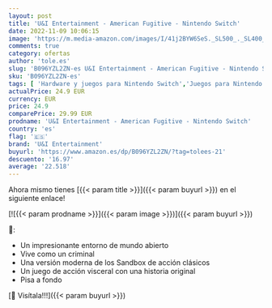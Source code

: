 ```yaml
---
layout: post
title: 'U&I Entertainment - American Fugitive - Nintendo Switch'
date: 2022-11-09 10:06:15
image: 'https://m.media-amazon.com/images/I/41j2BYW6SeS._SL500_._SL400_.jpg'
comments: true
category: ofertas
author: 'tole.es'
slug: 'B096YZL2ZN-es U&I Entertainment - American Fugitive - Nintendo Switch'
sku: 'B096YZL2ZN-es'
tags: [ 'Hardware y juegos para Nintendo Switch','Juegos para Nintendo Switch','Videojuegos','nintendo','u&i entertainment','🇪🇸', ]
actualPrice: 24.9 EUR
currency: EUR
price: 24.9
comparePrice: 29.99 EUR
prodname: 'U&I Entertainment - American Fugitive - Nintendo Switch'
country: 'es'
flag: '🇪🇸'
brand: 'U&I Entertainment'
buyurl: 'https://www.amazon.es/dp/B096YZL2ZN/?tag=tolees-21'
descuento: '16.97'
average: '22.518'
---
```


Ahora mismo tienes [{{< param title >}}]({{< param buyurl >}}) en el siguiente enlace!

[![{{< param prodname >}}]({{< param image >}})]({{< param buyurl >}})

🔎:

- Un impresionante entorno de mundo abierto
- Vive como un criminal
- Una versión moderna de los Sandbox de acción clásicos
- Un juego de acción visceral con una historia original
- Pisa a fondo

[🛒 Visítala!!!]({{< param buyurl >}})
